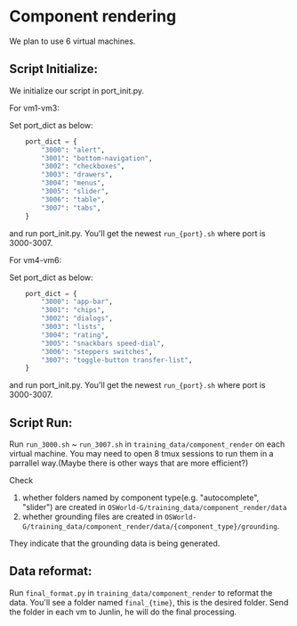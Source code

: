 # Component rendering

We plan to use 6 virtual machines.

## Script Initialize:

We initialize our script in port_init.py.

For vm1-vm3:

Set port_dict as below:

```python
    port_dict = {
        "3000": "alert",
        "3001": "bottom-navigation",
        "3002": "checkboxes",
        "3003": "drawers",
        "3004": "menus",
        "3005": "slider",
        "3006": "table",
        "3007": "tabs",
    }
```

and run port_init.py. You'll get the newest `run_{port}.sh` where port is 3000-3007.

For vm4-vm6:

Set port_dict as below:

```python
    port_dict = {
        "3000": "app-bar",
        "3001": "chips",
        "3002": "dialogs",
        "3003": "lists",
        "3004": "rating",
        "3005": "snackbars speed-dial",
        "3006": "steppers switches",
        "3007": "toggle-button transfer-list",
    }
```

and run port_init.py. You'll get the newest `run_{port}.sh` where port is 3000-3007.

## Script Run:

Run `run_3000.sh` ~ `run_3007.sh` in `training_data/component_render` on each virtual machine. You may need to open 8 tmux sessions to run them in a parrallel way.(Maybe there is other ways that are more efficient?)

Check 
1. whether folders named by component type(e.g. "autocomplete", "slider") are created in `OSWorld-G/training_data/component_render/data` 
2. whether grounding files are created in `OSWorld-G/training_data/component_render/data/{component_type}/grounding`.

They indicate that the grounding data is being generated.

## Data reformat:

Run `final_format.py` in `training_data/component_render` to reformat the data. You'll see a folder named `final_{time}`, this is the desired folder. Send the folder in each vm to Junlin, he will do the final processing.
